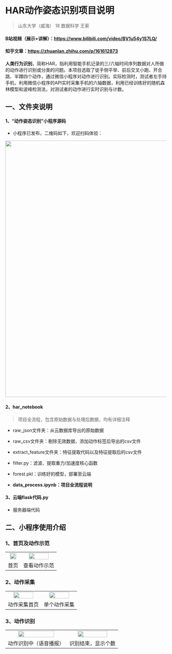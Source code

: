 # HAR动作姿态识别项目说明

> 山东大学（威海）   18 数据科学 王萦



#### B站视频（展示+讲解）：https://www.bilibili.com/video/BV1u54y1S7LQ/

#### 知乎文章：https://zhuanlan.zhihu.com/p/161612873



**人类行为识别**，简称HAR，指利用智能手机记录的三/六轴时间序列数据对人所做的动作进行识别或分类的问题。本项目选取了徒手侧平举、前后交叉小跑、开合跳、半蹲四个动作，通过微信小程序对动作进行识别。实际检测时，测试者左手持手机，利用微信小程序的API实时采集手机的六轴数据，利用已经训练好的随机森林模型和波峰检测法，对测试者的动作进行实时识别与计数。



## 一、文件夹说明

#### 1、“动作姿态识别”小程序源码

+ 小程序已发布，二维码如下，欢迎扫码体验：

<img src='https://picb.zhimg.com/80/v2-d2b7ad8cc633d003ed12c83ae04b2f47_1440w.jpg' width='800px'>

#### 2、har_notebook

> 项目全流程，包含原始数据与处理后数据，均有详细注释

+ raw_json文件夹：从云数据库导出的原始数据

+ raw_csv文件夹：剔除无效数据，添加动作标签后导出的csv文件

+ extract_feature文件夹：特征提取代码以及特征提取后的csv文件

+ filter.py：滤波、提取重力/加速度核心函数

+ forest.pkl：训练好的模型，部署至云端

+ **data_process.ipynb：项目全流程说明**

  

#### 3、云端flask代码.py

* 服务器端代码



## 二、小程序使用介绍

### 1、首页及动作示范

<table>
    <tr>
        <td ><center>
        <img src="https://img-blog.csdnimg.cn/20200726154913985.jpg?x-oss-process=image/watermark,type_ZmFuZ3poZW5naGVpdGk,shadow_10,text_aHR0cHM6Ly9ibG9nLmNzZG4ubmV0L3FxXzQ1NTE3Njcy,size_16,color_FFFFFF,t_70"  width="80%">
        </center></td>
        <td ><center><img src="https://img-blog.csdnimg.cn/20200726154913790.jpg?x-oss-process=image/watermark,type_ZmFuZ3poZW5naGVpdGk,shadow_10,text_aHR0cHM6Ly9ibG9nLmNzZG4ubmV0L3FxXzQ1NTE3Njcy,size_16,color_FFFFFF,t_70"  width="80%"></center></td>
    </tr>
    <tr>
        <td><center>首页</center></td>
        <td><center>查看动作示范</center> </td>
    </tr>
</table>




### 2、动作采集

<table>
    <tr>
       <td ><center><img src="https://img-blog.csdnimg.cn/20200726154914114.jpg?x-oss-process=image/watermark,type_ZmFuZ3poZW5naGVpdGk,shadow_10,text_aHR0cHM6Ly9ibG9nLmNzZG4ubmV0L3FxXzQ1NTE3Njcy,size_16,color_FFFFFF,t_70"  width="80%"> </center></td>
        <td ><center><img src="https://img-blog.csdnimg.cn/2020072615491489.jpg?x-oss-process=image/watermark,type_ZmFuZ3poZW5naGVpdGk,shadow_10,text_aHR0cHM6Ly9ibG9nLmNzZG4ubmV0L3FxXzQ1NTE3Njcy,size_16,color_FFFFFF,t_70"  width="80%"></center></td>
    </tr>
    <tr>
        <td><center>动作采集首页</center></td>
        <td><center>单个动作采集</center> </td>
    </tr>
</table>




### 3、动作识别

<table>
    <tr>
        <td ><center><img src="https://img-blog.csdnimg.cn/2020072615491411.jpg?x-oss-process=image/watermark,type_ZmFuZ3poZW5naGVpdGk,shadow_10,text_aHR0cHM6Ly9ibG9nLmNzZG4ubmV0L3FxXzQ1NTE3Njcy,size_16,color_FFFFFF,t_70"  width="80%"> </center></td>
        <td ><center><img src="https://img-blog.csdnimg.cn/2020072615491498.jpg?x-oss-process=image/watermark,type_ZmFuZ3poZW5naGVpdGk,shadow_10,text_aHR0cHM6Ly9ibG9nLmNzZG4ubmV0L3FxXzQ1NTE3Njcy,size_16,color_FFFFFF,t_70"  width="80%"></center></td>
    </tr>
    <tr>
        <td><center>动作识别中（语音播报）</center></td>
        <td><center>识别结束，显示个数</center> </td>
    </tr>
</table>



